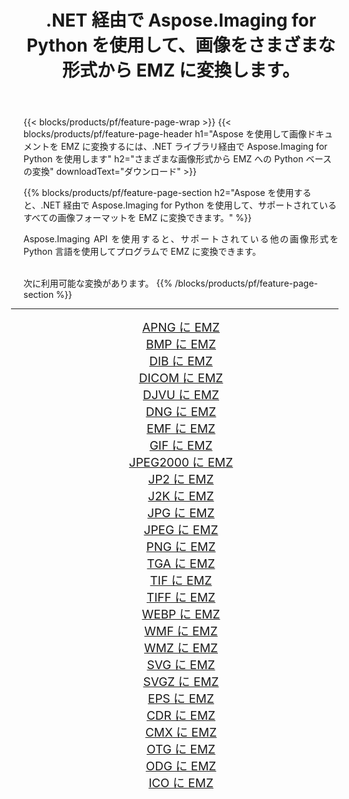 ﻿---
title: .NET 経由で Aspose.Imaging for Python を使用して、画像をさまざまな形式から EMZ に変換します。 
weight: 3920
url: /ja/python-net/conversion/to/emz/ 
lang: ja
langdirlevel: 2
locales: zh-hans,ja,it,ru,de,es,fr,nl,id,lt,pl,pt,vi,tr,ko,zh-hant,ar,hi,th,sv,cs,uk,he
description: .NET ライブラリ経由で Aspose.Imaging for Python を使用して、さまざまな形式から EMZ に変換できます。
---

{{< blocks/products/pf/feature-page-wrap >}}
{{< blocks/products/pf/feature-page-header h1="Aspose を使用して画像ドキュメントを EMZ に変換するには、.NET ライブラリ経由で Aspose.Imaging for Python を使用します" h2="さまざまな画像形式から EMZ への Python ベースの変換" downloadText="ダウンロード" >}}


{{% blocks/products/pf/feature-page-section  h2="Aspose を使用すると、.NET 経由で Aspose.Imaging for Python を使用して、サポートされているすべての画像フォーマットを EMZ に変換できます。" %}}
<p align=justify>Aspose.Imaging API を使用すると、サポートされている他の画像形式を Python 言語を使用してプログラムで EMZ に変換できます。</p>
<br/>
次に利用可能な変換があります。
{{% /blocks/products/pf/feature-page-section %}}
<div class="container-fluid productfamilypage bg-gray">
    <div class="convertypes bg-gray agp-content section">
        <div class="container">
		<hr style="margin-left:-20px;"/>
		<div class="row other-converters" style="gap: 10px;font-size: 19px;text-align:center;">
		    <div class='col-md-2 other-converter remove-lp remove-rp'><a href="/imaging/ja/python-net/conversion/apng-to-emz/" style="padding:15px;">APNG に EMZ</a></div>
<div class='col-md-2 other-converter remove-lp remove-rp'><a href="/imaging/ja/python-net/conversion/bmp-to-emz/" style="padding:15px;">BMP に EMZ</a></div>
<div class='col-md-2 other-converter remove-lp remove-rp'><a href="/imaging/ja/python-net/conversion/dib-to-emz/" style="padding:15px;">DIB に EMZ</a></div>
<div class='col-md-2 other-converter remove-lp remove-rp'><a href="/imaging/ja/python-net/conversion/dicom-to-emz/" style="padding:15px;">DICOM に EMZ</a></div>
<div class='col-md-2 other-converter remove-lp remove-rp'><a href="/imaging/ja/python-net/conversion/djvu-to-emz/" style="padding:15px;">DJVU に EMZ</a></div>
<div class='col-md-2 other-converter remove-lp remove-rp'><a href="/imaging/ja/python-net/conversion/dng-to-emz/" style="padding:15px;">DNG に EMZ</a></div>
<div class='col-md-2 other-converter remove-lp remove-rp'><a href="/imaging/ja/python-net/conversion/emf-to-emz/" style="padding:15px;">EMF に EMZ</a></div>
<div class='col-md-2 other-converter remove-lp remove-rp'><a href="/imaging/ja/python-net/conversion/gif-to-emz/" style="padding:15px;">GIF に EMZ</a></div>
<div class='col-md-2 other-converter remove-lp remove-rp'><a href="/imaging/ja/python-net/conversion/jpeg2000-to-emz/" style="padding:15px;">JPEG2000 に EMZ</a></div>
<div class='col-md-2 other-converter remove-lp remove-rp'><a href="/imaging/ja/python-net/conversion/jp2-to-emz/" style="padding:15px;">JP2 に EMZ</a></div>
<div class='col-md-2 other-converter remove-lp remove-rp'><a href="/imaging/ja/python-net/conversion/j2k-to-emz/" style="padding:15px;">J2K に EMZ</a></div>
<div class='col-md-2 other-converter remove-lp remove-rp'><a href="/imaging/ja/python-net/conversion/jpg-to-emz/" style="padding:15px;">JPG に EMZ</a></div>
<div class='col-md-2 other-converter remove-lp remove-rp'><a href="/imaging/ja/python-net/conversion/jpeg-to-emz/" style="padding:15px;">JPEG に EMZ</a></div>
<div class='col-md-2 other-converter remove-lp remove-rp'><a href="/imaging/ja/python-net/conversion/png-to-emz/" style="padding:15px;">PNG に EMZ</a></div>
<div class='col-md-2 other-converter remove-lp remove-rp'><a href="/imaging/ja/python-net/conversion/tga-to-emz/" style="padding:15px;">TGA に EMZ</a></div>
<div class='col-md-2 other-converter remove-lp remove-rp'><a href="/imaging/ja/python-net/conversion/tif-to-emz/" style="padding:15px;">TIF に EMZ</a></div>
<div class='col-md-2 other-converter remove-lp remove-rp'><a href="/imaging/ja/python-net/conversion/tiff-to-emz/" style="padding:15px;">TIFF に EMZ</a></div>
<div class='col-md-2 other-converter remove-lp remove-rp'><a href="/imaging/ja/python-net/conversion/webp-to-emz/" style="padding:15px;">WEBP に EMZ</a></div>
<div class='col-md-2 other-converter remove-lp remove-rp'><a href="/imaging/ja/python-net/conversion/wmf-to-emz/" style="padding:15px;">WMF に EMZ</a></div>
<div class='col-md-2 other-converter remove-lp remove-rp'><a href="/imaging/ja/python-net/conversion/wmz-to-emz/" style="padding:15px;">WMZ に EMZ</a></div>
<div class='col-md-2 other-converter remove-lp remove-rp'><a href="/imaging/ja/python-net/conversion/svg-to-emz/" style="padding:15px;">SVG に EMZ</a></div>
<div class='col-md-2 other-converter remove-lp remove-rp'><a href="/imaging/ja/python-net/conversion/svgz-to-emz/" style="padding:15px;">SVGZ に EMZ</a></div>
<div class='col-md-2 other-converter remove-lp remove-rp'><a href="/imaging/ja/python-net/conversion/eps-to-emz/" style="padding:15px;">EPS に EMZ</a></div>
<div class='col-md-2 other-converter remove-lp remove-rp'><a href="/imaging/ja/python-net/conversion/cdr-to-emz/" style="padding:15px;">CDR に EMZ</a></div>
<div class='col-md-2 other-converter remove-lp remove-rp'><a href="/imaging/ja/python-net/conversion/cmx-to-emz/" style="padding:15px;">CMX に EMZ</a></div>
<div class='col-md-2 other-converter remove-lp remove-rp'><a href="/imaging/ja/python-net/conversion/otg-to-emz/" style="padding:15px;">OTG に EMZ</a></div>
<div class='col-md-2 other-converter remove-lp remove-rp'><a href="/imaging/ja/python-net/conversion/odg-to-emz/" style="padding:15px;">ODG に EMZ</a></div>
<div class='col-md-2 other-converter remove-lp remove-rp'><a href="/imaging/ja/python-net/conversion/ico-to-emz/" style="padding:15px;">ICO に EMZ</a></div>
                </div>
        </div>
    </div>
</div>
<br/>

